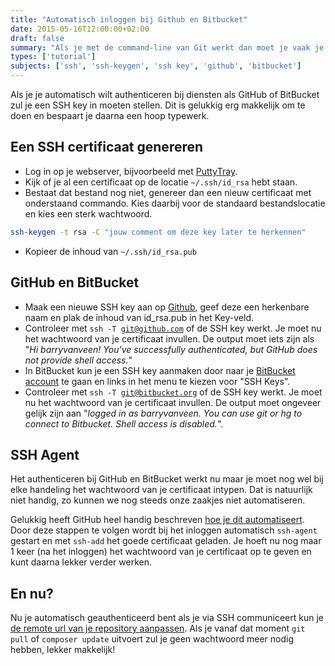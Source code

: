 ```yaml
---
title: "Automatisch inloggen bij Github en Bitbucket"
date: 2015-05-16T12:00:00+02:00
draft: false
summary: "Als je met de command-line van Git werkt dan moet je vaak je wachtwoord invoeren. Dat is op zich wel zo veilig, maar niet heel makkelijk. Gelukkig is er een oplossing: het instellen van SSH keys."
types: ['tutorial']
subjects: ['ssh', 'ssh-keygen', 'ssh key', 'github', 'bitbucket']
---
```

Als je je automatisch wilt authenticeren bij diensten als GitHub of BitBucket zul je een SSH key in moeten stellen. Dit is gelukkig erg makkelijk om te doen en bespaart je daarna een hoop typewerk.

## Een SSH certificaat genereren
* Log in op je webserver, bijvoorbeeld met [PuttyTray](https://puttytray.goeswhere.com/).
* Kijk of je al een certificaat op de locatie `~/.ssh/id_rsa` hebt staan.
* Bestaat dat bestand nog niet, genereer dan een nieuw certificaat met onderstaand commando. Kies daarbij voor de standaard bestandslocatie en kies een sterk wachtwoord.
```bash
ssh-keygen -t rsa -C "jouw comment om deze key later te herkennen"
```
* Kopieer de inhoud van `~/.ssh/id_rsa.pub`

## GitHub en BitBucket
* Maak een nieuwe SSH key aan op [Github](https://github.com/settings/ssh), geef deze een herkenbare naam en plak de inhoud van id_rsa.pub in het Key-veld.
* Controleer met <code class="language-bash">ssh -T git@github.com</code> of de SSH key werkt. Je moet nu het wachtwoord van je certificaat invullen. De output moet iets zijn als "*Hi barryvanveen! You've successfully authenticated, but GitHub does not provide shell access.*"
* In BitBucket kun je een SSH key aanmaken door naar je [BitBucket account](https://bitbucket.org/account/) te gaan en links in het menu te kiezen voor "SSH Keys".
* Controleer met <code class="language-bash">ssh -T git@bitbucket.org</code> of de SSH key werkt. Je moet nu het wachtwoord van je certificaat invullen. De output moet ongeveer gelijk zijn aan "*logged in as barryvanveen. You can use git or hg to connect to Bitbucket. Shell access is disabled.*".

## SSH Agent
Het authenticeren bij GitHub en BitBucket werkt nu maar je moet nog wel bij elke handeling het wachtwoord van je certificaat intypen. Dat is natuurlijk niet handig, zo kunnen we nog steeds onze zaakjes niet automatiseren.

Gelukkig heeft GitHub heel handig beschreven [hoe je dit automatiseert](https://help.github.com/articles/working-with-ssh-key-passphrases/#auto-launching-ssh-agent-on-msysgit). Door deze stappen te volgen wordt bij het inloggen automatisch `ssh-agent` gestart en met `ssh-add` het goede certificaat geladen. Je hoeft nu nog maar 1 keer (na het inloggen) het wachtwoord van je certificaat op te geven en kunt daarna lekker verder werken.

## En nu?
Nu je automatisch geauthenticeerd bent als je via SSH communiceert kun je [de remote url van je repository aanpassen](https://help.github.com/articles/changing-a-remote-s-url/#switching-remote-urls-from-https-to-ssh). Als je vanaf dat moment `git pull` of `composer update` uitvoert zul je geen wachtwoord meer nodig hebben, lekker makkelijk!
